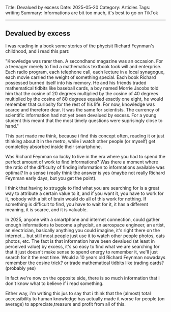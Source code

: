 Title: Devalued by excess
Date: 2025-05-20
Category: Articles
Tags: writing
Summary: Informations are bit too much, it's best to go on TikTok

---

## Devalued by excess

I was reading in a book some stories of the phycisit Richard Feynman's childhood, and i read this part:

"Knowledge was rarer then. A secondhand magazine was an occasion. For a teenager merely to find a mathematics textbook took will and enterprise. Each radio program, each telephone call, each lecture in a local synagogue, each movie carried the weight of something special. Each book Richard possessed burned itself into his memory. He and his friends traded mathematical tidbits like baseball cards, a boy named Morrie Jacobs told him that the cosine of 20 degrees multiplied by the cosine of 40 degrees multiplied by the cosine of 80 degrees equaled exactly one eight, he would remember that curiosity for the rest of his life. For now, knowledge was scarce and therefore dear. It was the same for scientists. The currency of scientific information had not yet been devalued by excess. For a young student this meant that the most timely questions were suprisingly close to hand."

This part made me think, because i find this concept often, reading it or just thinking about it in the metro, while i watch other people (or myself) get completley absorbed inside their smartphone.

Was Richard Feynman so lucky to live in the era where you had to spend the perfect amount of work to find informations? Was there a moment where the ratio of the difficulty of finding information to informations available was optimal? 
In a sense i really think the answer is yes (maybe not really Richard Feynman early days, but you get the point).

I think that having to struggle to find what you are searching for is a great way to attribute a certain value to it, and if you want it, you have to work for it, nobody with a bit of brain would do all of this work for nothing. 
If something is difficult to find, you have to wait for it, it has a different meaning, it is scarce, and it is valuable.

In 2025, anyone with a smartphone and internet connection, could gather enough informations to become a phycisit, an aerospace engineer, an artist, an electrician, basically anything you could imagine, it's right there on the internet... but still most people just use it to watch other people photos, cats photos, etc.
The fact is that information have been devalued (at least in perceived value) by excess, it's so easy to find what we are searching for that it just doesn't make sense to spend energy to remember it, we'll just search for it the next time.
Would a 10 years old Richard Feynman nowadays remember the cosine trick? or trade mathematical tidbits like trading cards? (probably yes)

In fact we're now on the opposite side, there is so much information that i don't know what to believe if i read something.

Either way, i'm writing this jus to say that i think that the (almost) total accessibility to human knowledge has actually made it worse for people (on average) to appreciate,treasure and profit from all of this. 





